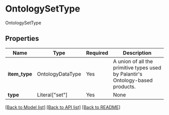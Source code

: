 # OntologySetType

OntologySetType

## Properties
Name | Type | Required | Description |
------------ | ------------- | ------------- | ------------- |
**item_type** | OntologyDataType | Yes | A union of all the primitive types used by Palantir's Ontology-based products.  |
**type** | Literal["set"] | Yes | None |


[[Back to Model list]](../../README.md#documentation-for-models) [[Back to API list]](../../README.md#documentation-for-api-endpoints) [[Back to README]](../../README.md)
